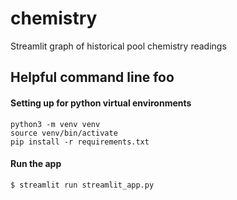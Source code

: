 # chemistry
Streamlit graph of historical pool chemistry readings

## Helpful command line foo
#### Setting up for python virtual environments
```
python3 -m venv venv
source venv/bin/activate
pip install -r requirements.txt
```
#### Run the app
```
$ streamlit run streamlit_app.py
```
